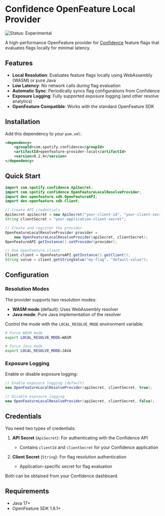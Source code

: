 # Confidence OpenFeature Local Provider

![Status: Experimental](https://img.shields.io/badge/status-experimental-orange)

A high-performance OpenFeature provider for [Confidence](https://confidence.spotify.com/) feature flags that evaluates flags locally for minimal latency.

## Features

- **Local Resolution**: Evaluates feature flags locally using WebAssembly (WASM) or pure Java
- **Low Latency**: No network calls during flag evaluation
- **Automatic Sync**: Periodically syncs flag configurations from Confidence
- **Exposure Logging**: Fully supported exposure logging (and other resolve analytics)
- **OpenFeature Compatible**: Works with the standard OpenFeature SDK

## Installation

Add this dependency to your `pom.xml`:

```xml
<dependency>
    <groupId>com.spotify.confidence</groupId>
    <artifactId>openfeature-provider-local</artifactId>
    <version>0.2.4</version>
</dependency>
```

## Quick Start

```java
import com.spotify.confidence.ApiSecret;
import com.spotify.confidence.OpenFeatureLocalResolveProvider;
import dev.openfeature.sdk.OpenFeatureAPI;
import dev.openfeature.sdk.Client;

// Create API credentials
ApiSecret apiSecret = new ApiSecret("your-client-id", "your-client-secret");
String clientSecret = "your-application-client-secret";

// Create and register the provider
OpenFeatureLocalResolveProvider provider = 
    new OpenFeatureLocalResolveProvider(apiSecret, clientSecret);
OpenFeatureAPI.getInstance().setProvider(provider);

// Use OpenFeature client
Client client = OpenFeatureAPI.getInstance().getClient();
String value = client.getStringValue("my-flag", "default-value");
```

## Configuration

### Resolution Modes

The provider supports two resolution modes:

- **WASM mode** (default): Uses WebAssembly resolver
- **Java mode**: Pure Java implementation of the resolver

Control the mode with the `LOCAL_RESOLVE_MODE` environment variable:

```bash
# Force WASM mode
export LOCAL_RESOLVE_MODE=WASM

# Force Java mode  
export LOCAL_RESOLVE_MODE=JAVA
```

### Exposure Logging

Enable or disable exposure logging:

```java
// Enable exposure logging (default)
new OpenFeatureLocalResolveProvider(apiSecret, clientSecret, true);

// Disable exposure logging
new OpenFeatureLocalResolveProvider(apiSecret, clientSecret, false);
```

## Credentials

You need two types of credentials:

1. **API Secret** (`ApiSecret`): For authenticating with the Confidence API
   - Contains `clientId` and `clientSecret` for your Confidence application
   
2. **Client Secret** (`String`): For flag resolution authentication
   - Application-specific secret for flag evaluation

Both can be obtained from your Confidence dashboard.

## Requirements

- Java 17+
- OpenFeature SDK 1.6.1+